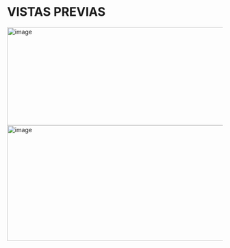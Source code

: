 # VISTAS PREVIAS 
<img width="1136" height="229" alt="image" src="https://github.com/user-attachments/assets/20faee86-2711-47ac-88b3-04396b269ee4" />

<img width="883" height="270" alt="image" src="https://github.com/user-attachments/assets/b4257c55-8242-4260-b7ea-c8087adbbbdd" />
